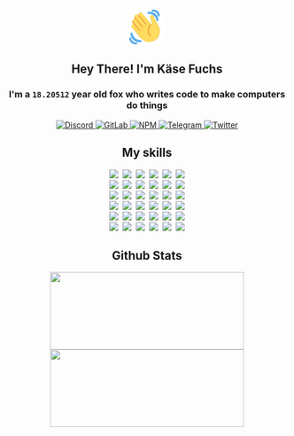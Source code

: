<div><p align=center><img src=./resources/images/wave.gif width=64px height=64px></p><h2 align=center>Hey There! I'm Käse Fuchs</h2><h3 align=center>I'm a <code>18.20512</code> year old fox who writes code to make computers do things</h3><p align=center><a href=https://discord.com/users/507526681125322772><img alt=Discord src="https://img.shields.io/badge/Discord-5865F2?logo=discord&logoColor=white&style=flat-square#edf338b0d3cfa1111357cbb99d96ff50"> </a><a href=https://gitlab.com/kasefuchs><img alt=GitLab src="https://img.shields.io/badge/GitLab-330F63?logo=gitlab&logoColor=white&style=flat-square#edf338b0d3cfa1111357cbb99d96ff50"> </a><a href=https://npmjs.com/~kasefuchs><img alt=NPM src="https://img.shields.io/badge/NPM-CB3837?logo=npm&logoColor=white&style=flat-square#edf338b0d3cfa1111357cbb99d96ff50"> </a><a href=https://t.me/kasefuchs><img alt=Telegram src="https://img.shields.io/badge/Telegram-2CA5E0?logo=telegram&logoColor=white&style=flat-square#edf338b0d3cfa1111357cbb99d96ff50"> </a><a href=https://twitter.com/kasefuchs><img alt=Twitter src="https://img.shields.io/badge/Twitter-1DA1F2?logo=twitter&logoColor=white&style=flat-square#edf338b0d3cfa1111357cbb99d96ff50"></a></p><h2 align=center>My skills</h2><p align=center><a href=https://aws.amazon.com/ ><picture><source srcset="https://skillicons.dev/icons?i=aws&theme=dark#edf338b0d3cfa1111357cbb99d96ff50" media="(prefers-color-scheme: dark)"><source srcset="https://skillicons.dev/icons?i=aws&theme=light#edf338b0d3cfa1111357cbb99d96ff50" media="(prefers-color-scheme: light), (prefers-color-scheme: no-preference)"><img src="https://skillicons.dev/icons?i=aws&theme=light#edf338b0d3cfa1111357cbb99d96ff50"></picture></a>&nbsp;&nbsp;<a href=https://en.wikipedia.org/wiki/Bash_(Unix_shell)><picture><source srcset="https://skillicons.dev/icons?i=bash&theme=dark#edf338b0d3cfa1111357cbb99d96ff50" media="(prefers-color-scheme: dark)"><source srcset="https://skillicons.dev/icons?i=bash&theme=light#edf338b0d3cfa1111357cbb99d96ff50" media="(prefers-color-scheme: light), (prefers-color-scheme: no-preference)"><img src="https://skillicons.dev/icons?i=bash&theme=light#edf338b0d3cfa1111357cbb99d96ff50"></picture></a>&nbsp;&nbsp;<a href=https://discord.com/developers/docs><picture><source srcset="https://skillicons.dev/icons?i=bots&theme=dark#edf338b0d3cfa1111357cbb99d96ff50" media="(prefers-color-scheme: dark)"><source srcset="https://skillicons.dev/icons?i=bots&theme=light#edf338b0d3cfa1111357cbb99d96ff50" media="(prefers-color-scheme: light), (prefers-color-scheme: no-preference)"><img src="https://skillicons.dev/icons?i=bots&theme=light#edf338b0d3cfa1111357cbb99d96ff50"></picture></a>&nbsp;&nbsp;<a href=https://www.cloudflare.com/ ><picture><source srcset="https://skillicons.dev/icons?i=cloudflare&theme=dark#edf338b0d3cfa1111357cbb99d96ff50" media="(prefers-color-scheme: dark)"><source srcset="https://skillicons.dev/icons?i=cloudflare&theme=light#edf338b0d3cfa1111357cbb99d96ff50" media="(prefers-color-scheme: light), (prefers-color-scheme: no-preference)"><img src="https://skillicons.dev/icons?i=cloudflare&theme=light#edf338b0d3cfa1111357cbb99d96ff50"></picture></a>&nbsp;&nbsp;<a href=https://en.wikipedia.org/wiki/CSS><picture><source srcset="https://skillicons.dev/icons?i=css&theme=dark#edf338b0d3cfa1111357cbb99d96ff50" media="(prefers-color-scheme: dark)"><source srcset="https://skillicons.dev/icons?i=css&theme=light#edf338b0d3cfa1111357cbb99d96ff50" media="(prefers-color-scheme: light), (prefers-color-scheme: no-preference)"><img src="https://skillicons.dev/icons?i=css&theme=light#edf338b0d3cfa1111357cbb99d96ff50"></picture></a>&nbsp;&nbsp;<a href=https://www.docker.com/ ><picture><source srcset="https://skillicons.dev/icons?i=docker&theme=dark#edf338b0d3cfa1111357cbb99d96ff50" media="(prefers-color-scheme: dark)"><source srcset="https://skillicons.dev/icons?i=docker&theme=light#edf338b0d3cfa1111357cbb99d96ff50" media="(prefers-color-scheme: light), (prefers-color-scheme: no-preference)"><img src="https://skillicons.dev/icons?i=docker&theme=light#edf338b0d3cfa1111357cbb99d96ff50"></picture></a><br><a href=https://www.electronjs.org/ ><picture><source srcset="https://skillicons.dev/icons?i=electron&theme=dark#edf338b0d3cfa1111357cbb99d96ff50" media="(prefers-color-scheme: dark)"><source srcset="https://skillicons.dev/icons?i=electron&theme=light#edf338b0d3cfa1111357cbb99d96ff50" media="(prefers-color-scheme: light), (prefers-color-scheme: no-preference)"><img src="https://skillicons.dev/icons?i=electron&theme=light#edf338b0d3cfa1111357cbb99d96ff50"></picture></a>&nbsp;&nbsp;<a href=https://expressjs.com/ ><picture><source srcset="https://skillicons.dev/icons?i=express&theme=dark#edf338b0d3cfa1111357cbb99d96ff50" media="(prefers-color-scheme: dark)"><source srcset="https://skillicons.dev/icons?i=express&theme=light#edf338b0d3cfa1111357cbb99d96ff50" media="(prefers-color-scheme: light), (prefers-color-scheme: no-preference)"><img src="https://skillicons.dev/icons?i=express&theme=light#edf338b0d3cfa1111357cbb99d96ff50"></picture></a>&nbsp;&nbsp;<a href=https://www.figma.com/ ><picture><source srcset="https://skillicons.dev/icons?i=figma&theme=dark#edf338b0d3cfa1111357cbb99d96ff50" media="(prefers-color-scheme: dark)"><source srcset="https://skillicons.dev/icons?i=figma&theme=light#edf338b0d3cfa1111357cbb99d96ff50" media="(prefers-color-scheme: light), (prefers-color-scheme: no-preference)"><img src="https://skillicons.dev/icons?i=figma&theme=light#edf338b0d3cfa1111357cbb99d96ff50"></picture></a>&nbsp;&nbsp;<a href=https://firebase.google.com/ ><picture><source srcset="https://skillicons.dev/icons?i=firebase&theme=dark#edf338b0d3cfa1111357cbb99d96ff50" media="(prefers-color-scheme: dark)"><source srcset="https://skillicons.dev/icons?i=firebase&theme=light#edf338b0d3cfa1111357cbb99d96ff50" media="(prefers-color-scheme: light), (prefers-color-scheme: no-preference)"><img src="https://skillicons.dev/icons?i=firebase&theme=light#edf338b0d3cfa1111357cbb99d96ff50"></picture></a>&nbsp;&nbsp;<a href=https://flask.palletsprojects.com/ ><picture><source srcset="https://skillicons.dev/icons?i=flask&theme=dark#edf338b0d3cfa1111357cbb99d96ff50" media="(prefers-color-scheme: dark)"><source srcset="https://skillicons.dev/icons?i=flask&theme=light#edf338b0d3cfa1111357cbb99d96ff50" media="(prefers-color-scheme: light), (prefers-color-scheme: no-preference)"><img src="https://skillicons.dev/icons?i=flask&theme=light#edf338b0d3cfa1111357cbb99d96ff50"></picture></a>&nbsp;&nbsp;<a href=https://cloud.google.com/ ><picture><source srcset="https://skillicons.dev/icons?i=gcp&theme=dark#edf338b0d3cfa1111357cbb99d96ff50" media="(prefers-color-scheme: dark)"><source srcset="https://skillicons.dev/icons?i=gcp&theme=light#edf338b0d3cfa1111357cbb99d96ff50" media="(prefers-color-scheme: light), (prefers-color-scheme: no-preference)"><img src="https://skillicons.dev/icons?i=gcp&theme=light#edf338b0d3cfa1111357cbb99d96ff50"></picture></a><br><a href=https://git-scm.com/ ><picture><source srcset="https://skillicons.dev/icons?i=git&theme=dark#edf338b0d3cfa1111357cbb99d96ff50" media="(prefers-color-scheme: dark)"><source srcset="https://skillicons.dev/icons?i=git&theme=light#edf338b0d3cfa1111357cbb99d96ff50" media="(prefers-color-scheme: light), (prefers-color-scheme: no-preference)"><img src="https://skillicons.dev/icons?i=git&theme=light#edf338b0d3cfa1111357cbb99d96ff50"></picture></a>&nbsp;&nbsp;<a href=https://github.com/ ><picture><source srcset="https://skillicons.dev/icons?i=github&theme=dark#edf338b0d3cfa1111357cbb99d96ff50" media="(prefers-color-scheme: dark)"><source srcset="https://skillicons.dev/icons?i=github&theme=light#edf338b0d3cfa1111357cbb99d96ff50" media="(prefers-color-scheme: light), (prefers-color-scheme: no-preference)"><img src="https://skillicons.dev/icons?i=github&theme=light#edf338b0d3cfa1111357cbb99d96ff50"></picture></a>&nbsp;&nbsp;<a href=https://gitlab.com/ ><picture><source srcset="https://skillicons.dev/icons?i=gitlab&theme=dark#edf338b0d3cfa1111357cbb99d96ff50" media="(prefers-color-scheme: dark)"><source srcset="https://skillicons.dev/icons?i=gitlab&theme=light#edf338b0d3cfa1111357cbb99d96ff50" media="(prefers-color-scheme: light), (prefers-color-scheme: no-preference)"><img src="https://skillicons.dev/icons?i=gitlab&theme=light#edf338b0d3cfa1111357cbb99d96ff50"></picture></a>&nbsp;&nbsp;<a href=https://www.heroku.com/ ><picture><source srcset="https://skillicons.dev/icons?i=heroku&theme=dark#edf338b0d3cfa1111357cbb99d96ff50" media="(prefers-color-scheme: dark)"><source srcset="https://skillicons.dev/icons?i=heroku&theme=light#edf338b0d3cfa1111357cbb99d96ff50" media="(prefers-color-scheme: light), (prefers-color-scheme: no-preference)"><img src="https://skillicons.dev/icons?i=heroku&theme=light#edf338b0d3cfa1111357cbb99d96ff50"></picture></a>&nbsp;&nbsp;<a href=https://en.wikipedia.org/wiki/HTML><picture><source srcset="https://skillicons.dev/icons?i=html&theme=dark#edf338b0d3cfa1111357cbb99d96ff50" media="(prefers-color-scheme: dark)"><source srcset="https://skillicons.dev/icons?i=html&theme=light#edf338b0d3cfa1111357cbb99d96ff50" media="(prefers-color-scheme: light), (prefers-color-scheme: no-preference)"><img src="https://skillicons.dev/icons?i=html&theme=light#edf338b0d3cfa1111357cbb99d96ff50"></picture></a>&nbsp;&nbsp;<a href=https://en.wikipedia.org/wiki/JavaScript><picture><source srcset="https://skillicons.dev/icons?i=js&theme=dark#edf338b0d3cfa1111357cbb99d96ff50" media="(prefers-color-scheme: dark)"><source srcset="https://skillicons.dev/icons?i=js&theme=light#edf338b0d3cfa1111357cbb99d96ff50" media="(prefers-color-scheme: light), (prefers-color-scheme: no-preference)"><img src="https://skillicons.dev/icons?i=js&theme=light#edf338b0d3cfa1111357cbb99d96ff50"></picture></a><br><a href=https://en.wikipedia.org/wiki/Linux><picture><source srcset="https://skillicons.dev/icons?i=linux&theme=dark#edf338b0d3cfa1111357cbb99d96ff50" media="(prefers-color-scheme: dark)"><source srcset="https://skillicons.dev/icons?i=linux&theme=light#edf338b0d3cfa1111357cbb99d96ff50" media="(prefers-color-scheme: light), (prefers-color-scheme: no-preference)"><img src="https://skillicons.dev/icons?i=linux&theme=light#edf338b0d3cfa1111357cbb99d96ff50"></picture></a>&nbsp;&nbsp;<a href=https://mui.com/ ><picture><source srcset="https://skillicons.dev/icons?i=materialui&theme=dark#edf338b0d3cfa1111357cbb99d96ff50" media="(prefers-color-scheme: dark)"><source srcset="https://skillicons.dev/icons?i=materialui&theme=light#edf338b0d3cfa1111357cbb99d96ff50" media="(prefers-color-scheme: light), (prefers-color-scheme: no-preference)"><img src="https://skillicons.dev/icons?i=materialui&theme=light#edf338b0d3cfa1111357cbb99d96ff50"></picture></a>&nbsp;&nbsp;<a href=https://en.wikipedia.org/wiki/Markdown><picture><source srcset="https://skillicons.dev/icons?i=md&theme=dark#edf338b0d3cfa1111357cbb99d96ff50" media="(prefers-color-scheme: dark)"><source srcset="https://skillicons.dev/icons?i=md&theme=light#edf338b0d3cfa1111357cbb99d96ff50" media="(prefers-color-scheme: light), (prefers-color-scheme: no-preference)"><img src="https://skillicons.dev/icons?i=md&theme=light#edf338b0d3cfa1111357cbb99d96ff50"></picture></a>&nbsp;&nbsp;<a href=https://www.mongodb.com/ ><picture><source srcset="https://skillicons.dev/icons?i=mongodb&theme=dark#edf338b0d3cfa1111357cbb99d96ff50" media="(prefers-color-scheme: dark)"><source srcset="https://skillicons.dev/icons?i=mongodb&theme=light#edf338b0d3cfa1111357cbb99d96ff50" media="(prefers-color-scheme: light), (prefers-color-scheme: no-preference)"><img src="https://skillicons.dev/icons?i=mongodb&theme=light#edf338b0d3cfa1111357cbb99d96ff50"></picture></a>&nbsp;&nbsp;<a href=https://www.mysql.com/ ><picture><source srcset="https://skillicons.dev/icons?i=mysql&theme=dark#edf338b0d3cfa1111357cbb99d96ff50" media="(prefers-color-scheme: dark)"><source srcset="https://skillicons.dev/icons?i=mysql&theme=light#edf338b0d3cfa1111357cbb99d96ff50" media="(prefers-color-scheme: light), (prefers-color-scheme: no-preference)"><img src="https://skillicons.dev/icons?i=mysql&theme=light#edf338b0d3cfa1111357cbb99d96ff50"></picture></a>&nbsp;&nbsp;<a href=https://nextjs.org/ ><picture><source srcset="https://skillicons.dev/icons?i=nextjs&theme=dark#edf338b0d3cfa1111357cbb99d96ff50" media="(prefers-color-scheme: dark)"><source srcset="https://skillicons.dev/icons?i=nextjs&theme=light#edf338b0d3cfa1111357cbb99d96ff50" media="(prefers-color-scheme: light), (prefers-color-scheme: no-preference)"><img src="https://skillicons.dev/icons?i=nextjs&theme=light#edf338b0d3cfa1111357cbb99d96ff50"></picture></a><br><a href=https://nodejs.org/en/ ><picture><source srcset="https://skillicons.dev/icons?i=nodejs&theme=dark#edf338b0d3cfa1111357cbb99d96ff50" media="(prefers-color-scheme: dark)"><source srcset="https://skillicons.dev/icons?i=nodejs&theme=light#edf338b0d3cfa1111357cbb99d96ff50" media="(prefers-color-scheme: light), (prefers-color-scheme: no-preference)"><img src="https://skillicons.dev/icons?i=nodejs&theme=light#edf338b0d3cfa1111357cbb99d96ff50"></picture></a>&nbsp;&nbsp;<a href=https://www.postgresql.org/ ><picture><source srcset="https://skillicons.dev/icons?i=postgres&theme=dark#edf338b0d3cfa1111357cbb99d96ff50" media="(prefers-color-scheme: dark)"><source srcset="https://skillicons.dev/icons?i=postgres&theme=light#edf338b0d3cfa1111357cbb99d96ff50" media="(prefers-color-scheme: light), (prefers-color-scheme: no-preference)"><img src="https://skillicons.dev/icons?i=postgres&theme=light#edf338b0d3cfa1111357cbb99d96ff50"></picture></a>&nbsp;&nbsp;<a href=https://learn.microsoft.com/en-us/powershell/ ><picture><source srcset="https://skillicons.dev/icons?i=powershell&theme=dark#edf338b0d3cfa1111357cbb99d96ff50" media="(prefers-color-scheme: dark)"><source srcset="https://skillicons.dev/icons?i=powershell&theme=light#edf338b0d3cfa1111357cbb99d96ff50" media="(prefers-color-scheme: light), (prefers-color-scheme: no-preference)"><img src="https://skillicons.dev/icons?i=powershell&theme=light#edf338b0d3cfa1111357cbb99d96ff50"></picture></a>&nbsp;&nbsp;<a href=https://www.python.org/ ><picture><source srcset="https://skillicons.dev/icons?i=py&theme=dark#edf338b0d3cfa1111357cbb99d96ff50" media="(prefers-color-scheme: dark)"><source srcset="https://skillicons.dev/icons?i=py&theme=light#edf338b0d3cfa1111357cbb99d96ff50" media="(prefers-color-scheme: light), (prefers-color-scheme: no-preference)"><img src="https://skillicons.dev/icons?i=py&theme=light#edf338b0d3cfa1111357cbb99d96ff50"></picture></a>&nbsp;&nbsp;<a href=https://www.raspberrypi.org/ ><picture><source srcset="https://skillicons.dev/icons?i=raspberrypi&theme=dark#edf338b0d3cfa1111357cbb99d96ff50" media="(prefers-color-scheme: dark)"><source srcset="https://skillicons.dev/icons?i=raspberrypi&theme=light#edf338b0d3cfa1111357cbb99d96ff50" media="(prefers-color-scheme: light), (prefers-color-scheme: no-preference)"><img src="https://skillicons.dev/icons?i=raspberrypi&theme=light#edf338b0d3cfa1111357cbb99d96ff50"></picture></a>&nbsp;&nbsp;<a href=https://reactjs.org/ ><picture><source srcset="https://skillicons.dev/icons?i=react&theme=dark#edf338b0d3cfa1111357cbb99d96ff50" media="(prefers-color-scheme: dark)"><source srcset="https://skillicons.dev/icons?i=react&theme=light#edf338b0d3cfa1111357cbb99d96ff50" media="(prefers-color-scheme: light), (prefers-color-scheme: no-preference)"><img src="https://skillicons.dev/icons?i=react&theme=light#edf338b0d3cfa1111357cbb99d96ff50"></picture></a><br><a href=https://redux.js.org/ ><picture><source srcset="https://skillicons.dev/icons?i=redux&theme=dark#edf338b0d3cfa1111357cbb99d96ff50" media="(prefers-color-scheme: dark)"><source srcset="https://skillicons.dev/icons?i=redux&theme=light#edf338b0d3cfa1111357cbb99d96ff50" media="(prefers-color-scheme: light), (prefers-color-scheme: no-preference)"><img src="https://skillicons.dev/icons?i=redux&theme=light#edf338b0d3cfa1111357cbb99d96ff50"></picture></a>&nbsp;&nbsp;<a href=https://en.wikipedia.org/wiki/Regular_expression><picture><source srcset="https://skillicons.dev/icons?i=regex&theme=dark#edf338b0d3cfa1111357cbb99d96ff50" media="(prefers-color-scheme: dark)"><source srcset="https://skillicons.dev/icons?i=regex&theme=light#edf338b0d3cfa1111357cbb99d96ff50" media="(prefers-color-scheme: light), (prefers-color-scheme: no-preference)"><img src="https://skillicons.dev/icons?i=regex&theme=light#edf338b0d3cfa1111357cbb99d96ff50"></picture></a>&nbsp;&nbsp;<a href=https://en.wikipedia.org/wiki/Sass_(stylesheet_language)><picture><source srcset="https://skillicons.dev/icons?i=sass&theme=dark#edf338b0d3cfa1111357cbb99d96ff50" media="(prefers-color-scheme: dark)"><source srcset="https://skillicons.dev/icons?i=sass&theme=light#edf338b0d3cfa1111357cbb99d96ff50" media="(prefers-color-scheme: light), (prefers-color-scheme: no-preference)"><img src="https://skillicons.dev/icons?i=sass&theme=light#edf338b0d3cfa1111357cbb99d96ff50"></picture></a>&nbsp;&nbsp;<a href=https://www.typescriptlang.org/ ><picture><source srcset="https://skillicons.dev/icons?i=ts&theme=dark#edf338b0d3cfa1111357cbb99d96ff50" media="(prefers-color-scheme: dark)"><source srcset="https://skillicons.dev/icons?i=ts&theme=light#edf338b0d3cfa1111357cbb99d96ff50" media="(prefers-color-scheme: light), (prefers-color-scheme: no-preference)"><img src="https://skillicons.dev/icons?i=ts&theme=light#edf338b0d3cfa1111357cbb99d96ff50"></picture></a>&nbsp;&nbsp;<a href=https://unity.com/ ><picture><source srcset="https://skillicons.dev/icons?i=unity&theme=dark#edf338b0d3cfa1111357cbb99d96ff50" media="(prefers-color-scheme: dark)"><source srcset="https://skillicons.dev/icons?i=unity&theme=light#edf338b0d3cfa1111357cbb99d96ff50" media="(prefers-color-scheme: light), (prefers-color-scheme: no-preference)"><img src="https://skillicons.dev/icons?i=unity&theme=light#edf338b0d3cfa1111357cbb99d96ff50"></picture></a>&nbsp;&nbsp;<a href=https://workers.cloudflare.com/ ><picture><source srcset="https://skillicons.dev/icons?i=workers&theme=dark#edf338b0d3cfa1111357cbb99d96ff50" media="(prefers-color-scheme: dark)"><source srcset="https://skillicons.dev/icons?i=workers&theme=light#edf338b0d3cfa1111357cbb99d96ff50" media="(prefers-color-scheme: light), (prefers-color-scheme: no-preference)"><img src="https://skillicons.dev/icons?i=workers&theme=light#edf338b0d3cfa1111357cbb99d96ff50"></picture></a><br></p><h2 align=center>Github Stats</h2><p align=center><picture><source srcset="https://github-readme-stats-kasefuchs.vercel.app/api/?count_private=true&hide_border=true&hide_rank=true&line_height=20&hide_title=true&username=Kasefuchs&theme=dark#edf338b0d3cfa1111357cbb99d96ff50" media="(prefers-color-scheme: dark)"><source srcset="https://github-readme-stats-kasefuchs.vercel.app/api/?count_private=true&hide_border=true&hide_rank=true&line_height=20&hide_title=true&username=Kasefuchs&theme=light#edf338b0d3cfa1111357cbb99d96ff50" media="(prefers-color-scheme: light), (prefers-color-scheme: no-preference)"><img align=middle width=350 height=140 src="https://github-readme-stats-kasefuchs.vercel.app/api/?count_private=true&hide_border=true&hide_rank=true&line_height=20&hide_title=true&username=Kasefuchs&theme=light#edf338b0d3cfa1111357cbb99d96ff50"></picture><picture><source srcset="https://github-readme-stats-kasefuchs.vercel.app/api/top-langs/?count_private=true&hide_border=true&layout=compact&username=Kasefuchs&theme=dark#edf338b0d3cfa1111357cbb99d96ff50" media="(prefers-color-scheme: dark)"><source srcset="https://github-readme-stats-kasefuchs.vercel.app/api/top-langs/?count_private=true&hide_border=true&layout=compact&username=Kasefuchs&theme=light#edf338b0d3cfa1111357cbb99d96ff50" media="(prefers-color-scheme: light), (prefers-color-scheme: no-preference)"><img align=middle width=350 height=140 src="https://github-readme-stats-kasefuchs.vercel.app/api/top-langs/?count_private=true&hide_border=true&layout=compact&username=Kasefuchs&theme=light#edf338b0d3cfa1111357cbb99d96ff50"></picture></p><img src="https://hit.yhype.me/github/profile?user_id=64592097#edf338b0d3cfa1111357cbb99d96ff50" alt=""></div>